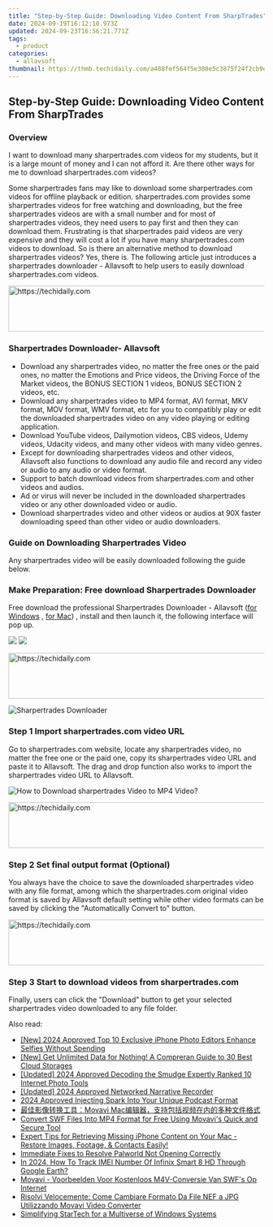 ```yaml
---
title: "Step-by-Step Guide: Downloading Video Content From SharpTrades"
date: 2024-09-19T16:12:10.973Z
updated: 2024-09-23T16:56:21.771Z
tags:
  - product
categories:
  - allavsoft
thumbnail: https://thmb.techidaily.com/a488fef564f5e308e5c3875f24f2cb9db2970eba8b2bf719cd3aff87104df8bb.jpg
---
```


## Step-by-Step Guide: Downloading Video Content From SharpTrades

### Overview

I want to download many sharpertrades.com videos for my students, but it is a large mount of money and I can not afford it. Are there other ways for me to download sharpertrades.com videos?

Some sharpertrades fans may like to download some sharpertrades.com videos for offline playback or edition. sharpertrades.com provides some sharpertrades videos for free watching and downloading, but the free sharpertrades videos are with a small number and for most of sharpertrades videos, they need users to pay first and then they can download them. Frustrating is that sharpertrades paid videos are very expensive and they will cost a lot if you have many sharpertrades.com videos to download. So is there an alternative method to download sharpertrades videos? Yes, there is. The following article just introduces a sharpertrades downloader - Allavsoft to help users to easily download sharpertrades.com videos.

<!-- affiliate ads begin -->
<a href="https://appsumo.8odi.net/c/5597632/2100533/7443" target="_top" id="2100533">
  <img src="//a.impactradius-go.com/display-ad/7443-2100533" border="0" alt="https://techidaily.com" width="728" height="90"/>
</a>
<img height="0" width="0" src="https://appsumo.8odi.net/i/5597632/2100533/7443" style="position:absolute;visibility:hidden;" border="0" />
<!-- affiliate ads end -->

### Sharpertrades Downloader- Allavsoft

* Download any sharpertrades video, no matter the free ones or the paid ones, no matter the Emotions and Price videos, the Driving Force of the Market videos, the BONUS SECTION 1 videos, BONUS SECTION 2 videos, etc.
* Download any sharpertrades video to MP4 format, AVI format, MKV format, MOV format, WMV format, etc for you to compatibly play or edit the downloaded sharpertrades video on any video playing or editing application.
* Download YouTube videos, Dailymotion videos, CBS videos, Udemy videos, Udacity videos, and many other videos with many video genres.
* Except for downloading sharpertrades videos and other videos, Allavsoft also functions to download any audio file and record any video or audio to any audio or video format.
* Support to batch download videos from sharpertrades.com and other videos and audios.
* Ad or virus will never be included in the downloaded sharpertrades video or any other downloaded video or audio.
* Download sharpertrades video and other videos or audios at 90X faster downloading speed than other video or audio downloaders.

### Guide on Downloading Sharpertrades Video

Any sharpertrades video will be easily downloaded following the guide below.

### Make Preparation: Free download Sharpertrades Downloader

Free download the professional Sharpertrades Downloader - Allavsoft ([for Windows](https://tools.techidaily.com/allavsoft/products/) , [for Mac](https://tools.techidaily.com/allavsoft/products/)) , install and then launch it, the following interface will pop up.

[![](https://www.allavsoft.com/how-to/../images/how-to/free-download-win.jpg)](https://tools.techidaily.com/allavsoft/products/) [![](https://www.allavsoft.com/how-to/../images/how-to/free-download-mac.jpg)](https://tools.techidaily.com/allavsoft/products/)

<!-- affiliate ads begin -->
<a href="https://appsumo.8odi.net/c/5597632/2049391/7443" target="_top" id="2049391">
  <img src="//a.impactradius-go.com/display-ad/7443-2049391" border="0" alt="https://techidaily.com" width="728" height="90"/>
</a>
<img height="0" width="0" src="https://appsumo.8odi.net/i/5597632/2049391/7443" style="position:absolute;visibility:hidden;" border="0" />
<!-- affiliate ads end -->

![Sharpertrades Downloader](https://www.allavsoft.com/how-to/../images/allavsoft/screen-shot-600.jpg)

### Step 1 Import sharpertrades.com video URL

Go to sharpertrades.com website, locate any sharpertrades video, no matter the free one or the paid one, copy its sharpertrades video URL and paste it to Allavsoft. The drag and drop function also works to import the sharpertrades video URL to Allavsoft.

![How to Download sharpertrades Video to MP4 Video?](https://www.allavsoft.com/how-to/../images/how-to/download-rtmp-video/download-rtmp-video.jpg)

<!-- affiliate ads begin -->
<a href="https://aligracehair.sjv.io/c/5597632/1997695/19272" target="_top" id="1997695">
  <img src="//a.impactradius-go.com/display-ad/19272-1997695" border="0" alt="https://techidaily.com" width="728" height="90"/>
</a>
<img height="0" width="0" src="https://aligracehair.sjv.io/i/5597632/1997695/19272" style="position:absolute;visibility:hidden;" border="0" />
<!-- affiliate ads end -->

### Step 2 Set final output format (Optional)

You always have the choice to save the downloaded sharpertrades video with any file format, among which the sharpertrades.com original video format is saved by Allavsoft default setting while other video formats can be saved by clicking the "Automatically Convert to" button.

<!-- affiliate ads begin -->
<a href="https://ephamedtechinc.pxf.io/c/5597632/2130533/26400" target="_top" id="2130533">
  <img src="//a.impactradius-go.com/display-ad/26400-2130533" border="0" alt="https://techidaily.com" width="728" height="90"/>
</a>
<img height="0" width="0" src="https://ephamedtechinc.pxf.io/i/5597632/2130533/26400" style="position:absolute;visibility:hidden;" border="0" />
<!-- affiliate ads end -->

### Step 3 Start to download videos from sharpertrades.com

Finally, users can click the "Download" button to get your selected sharpertrades video downloaded to any file folder.

<ins class="adsbygoogle"
     style="display:block"
     data-ad-format="autorelaxed"
     data-ad-client="ca-pub-7571918770474297"
     data-ad-slot="1223367746"></ins>

<ins class="adsbygoogle"
     style="display:block"
     data-ad-client="ca-pub-7571918770474297"
     data-ad-slot="8358498916"
     data-ad-format="auto"
     data-full-width-responsive="true"></ins>

<span class="atpl-alsoreadstyle">Also read:</span>
<div><ul>
<li><a href="https://fox-glue.techidaily.com/new-2024-approved-top-10-exclusive-iphone-photo-editors-enhance-selfies-without-spending/"><u>[New] 2024 Approved Top 10 Exclusive iPhone Photo Editors Enhance Selfies Without Spending</u></a></li>
<li><a href="https://some-techniques.techidaily.com/new-get-unlimited-data-for-nothing-a-compreran-guide-to-30-best-cloud-storages/"><u>[New] Get Unlimited Data for Nothing! A Compreran Guide to 30 Best Cloud Storages</u></a></li>
<li><a href="https://vp-tips.techidaily.com/updated-2024-approved-decoding-the-smudge-expertly-ranked-10-internet-photo-tools/"><u>[Updated] 2024 Approved Decoding the Smudge Expertly Ranked 10 Internet Photo Tools</u></a></li>
<li><a href="https://facebook-video-recording.techidaily.com/updated-2024-approved-networked-narrative-recorder/"><u>[Updated] 2024 Approved Networked Narrative Recorder</u></a></li>
<li><a href="https://some-techniques.techidaily.com/2024-approved-injecting-spark-into-your-unique-podcast-format/"><u>2024 Approved Injecting Spark Into Your Unique Podcast Format</u></a></li>
<li><a href="https://win-special.techidaily.com/1726218561915-movavi-mac/"><u>最佳影像转换工具：Movavi Mac编辑器，支持包括视频在内的多种文件格式</u></a></li>
<li><a href="https://win-special.techidaily.com/convert-swf-files-into-mp4-format-for-free-using-movavis-quick-and-secure-tool/"><u>Convert SWF Files Into MP4 Format for Free Using Movavi's Quick and Secure Tool</u></a></li>
<li><a href="https://data-safeguard.techidaily.com/1721267110356-expert-tips-for-retrieving-missing-iphone-content-on-your-mac-restore-images-footage-and-contacts-easily/"><u>Expert Tips for Retrieving Missing iPhone Content on Your Mac - Restore Images, Footage, & Contacts Easily!</u></a></li>
<li><a href="https://win-able.techidaily.com/immediate-fixes-to-resolve-palworld-not-opening-correctly/"><u>Immediate Fixes to Resolve Palworld Not Opening Correctly</u></a></li>
<li><a href="https://unlock-android.techidaily.com/in-2024-how-to-track-imei-number-of-infinix-smart-8-hd-through-google-earth-by-drfone-android/"><u>In 2024, How To Track IMEI Number Of Infinix Smart 8 HD Through Google Earth?</u></a></li>
<li><a href="https://win-special.techidaily.com/movavi-voorbeelden-voor-kostenloos-m4v-conversie-van-swfs-op-internet/"><u>Movavi - Voorbeelden Voor Kostenloos M4V-Conversie Van SWF's Op Internet</u></a></li>
<li><a href="https://win-special.techidaily.com/risolvi-velocemente-come-cambiare-formato-da-file-nef-a-jpg-utilizzando-movavi-video-converter/"><u>Risolvi Velocemente: Come Cambiare Formato Da File NEF a JPG Utilizzando Movavi Video Converter</u></a></li>
<li><a href="https://driver-install.techidaily.com/simplifying-startech-for-a-multiverse-of-windows-systems/"><u>Simplifying StarTech for a Multiverse of Windows Systems</u></a></li>
</ul></div>

